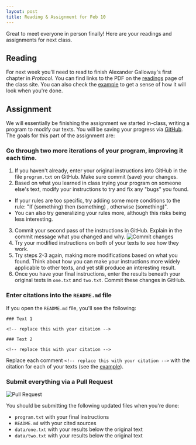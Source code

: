 ```yaml
---
layout: post
title: Reading & Assignment for Feb 10
---
```


Great to meet everyone in person finally! Here are your readings and assignments for next class.

<!--more-->

## Reading

For next week you'll need to read to finish Alexander Galloway's first chapter in _Protocol_. You can find links to the PDF on the [readings](/readings.html) page of the class site. You can also check the [example]() to get a sense of how it will look when you're done.

## Assignment

We will essentially be finishing the assignment we started in-class, writing a program to modify our texts. You will be saving your progress via [GitHub](http://github.com). The goals for this part of the assignment are:


### Go through two more iterations of your program, improving it each time.
  1. If you haven't already, enter your original instructions into GitHub in the file `program.txt` on GitHub. Make sure commit (save) your changes.
  2. Based on what you learned in class trying your program on someone else's text, modify your instructions to try and fix any "bugs" you found.
   * If your rules are too specific, try adding some more conditions to the rule: "If (something) then (something) , otherwise (something)".
   * You can also try generalizing your rules more, although this risks being less interesting.
  3. Commit your second pass of the instructions in GitHub. Explain in the commit message what you changed and why.
  ![Commit changes](https://dl.dropboxusercontent.com/u/2100102/parsons-cc/spring-2015/commit.png)
  4. Try your modified instructions on both of your texts to see how they work.
  5. Try steps 2-3 again, making more modifications based on what you found. Think about how you can make your instructions more widely applicable to other texts, and yet still produce an interesting result.
  6. Once you have your final instructions, enter the results beneath your original texts in `one.txt` and `two.txt`. Commit these changes in GitHub.

### Enter citations into the `README.md` file

If you open the `README.md` file, you'll see the following:

    ### Text 1

    <!-- replace this with your citation -->

    ### Text 2

    <!-- replace this with your citation -->

Replace each comment `<!-- replace this with your citation -->` with the citation for each of your texts (see the [example](https://github.com/parsons-cc/two-texts/blob/gh-pages/example-txt/README.md)).

### Submit everything via a Pull Request

![Pull Request](https://dl.dropboxusercontent.com/u/2100102/parsons-cc/spring-2015/pull-request.png)

You should be submitting the following updated files when you're done:

 * `program.txt` with your final instructions
 * `README.md` with your cited sources
 * `data/one.txt` with your results below the original text
 * `data/two.txt` with your results below the original text
